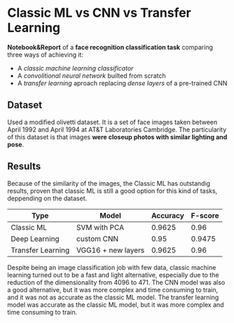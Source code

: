 # Classic ML vs CNN vs Transfer Learning
**Notebook&amp;Report** of a **face recognition classification task** comparing three ways of achieving it:

* A *classic machine learning classificator*
* A *convolitional neural network* builted from scratch 
* A *transfer learning* aproach replacing *dense layers* of a pre-trained CNN

## Dataset
Used a modified olivetti dataset. It is a set of face images taken between April 1992 and April 1994 at AT&amp;T Laboratories Cambridge. The particularity of this dataset is that images **were closeup photos with similar lighting and pose**. 

## Results

Because of the similarity of the images, the Classic ML has outstandig results, proven that classic ML is still a good option for this kind of tasks, deppending on the dataset.

Type | Model | Accuracy | F-score 
---|---|---|---
Classic ML | SVM with PCA | 0.9625 | 0.96
Deep Learning | custom CNN | 0.95 | 0.9475
Transfer Learning | VGG16 + new layers | 0.9625 | 0.96

Despite being an image classification job with few data, classic machine learning turned out to be a fast and light alternative, especially due to the reduction of the dimensionality from 4096 to 471. The CNN model was also a good alternative, but it was more complex and time consuming to train, and it was not as accurate as the classic ML model. The transfer learning model was accurate as the classic ML model, but it was more complex and time consuming to train.

